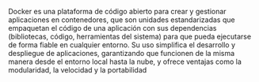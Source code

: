 Docker es una plataforma de código abierto para crear y gestionar aplicaciones en contenedores, que son unidades estandarizadas que empaquetan el código de una aplicación con sus dependencias (bibliotecas, código, herramientas del sistema) para que pueda ejecutarse de forma fiable en cualquier entorno. Su uso simplifica el desarrollo y despliegue de aplicaciones, garantizando que funcionen de la misma manera desde el entorno local hasta la nube, y ofrece ventajas como la modularidad, la velocidad y la portabilidad
